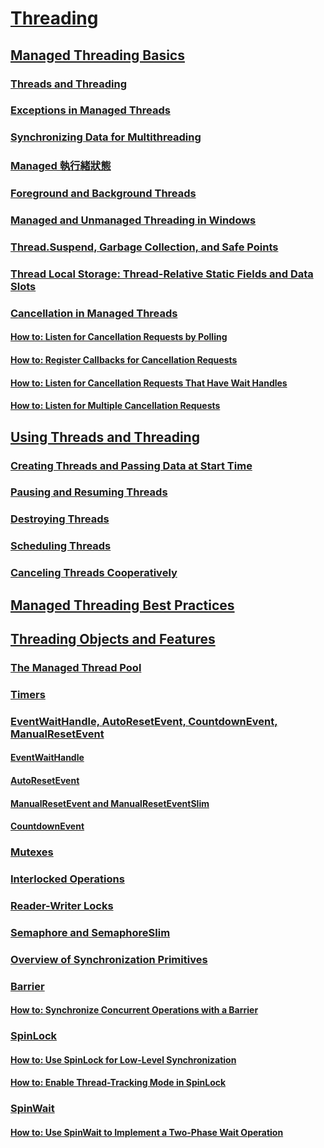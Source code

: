 # [Threading](index.md)
## [Managed Threading Basics](managed-threading-basics.md)
### [Threads and Threading](threads-and-threading.md)
### [Exceptions in Managed Threads](exceptions-in-managed-threads.md)
### [Synchronizing Data for Multithreading](synchronizing-data-for-multithreading.md)
### [Managed 執行緒狀態](managed-thread-states.md)
### [Foreground and Background Threads](foreground-and-background-threads.md)
### [Managed and Unmanaged Threading in Windows](managed-and-unmanaged-threading-in-windows.md)
### [Thread.Suspend, Garbage Collection, and Safe Points](thread-suspend-garbage-collection-and-safe-points.md)
### [Thread Local Storage: Thread-Relative Static Fields and Data Slots](thread-local-storage-thread-relative-static-fields-and-data-slots.md)
### [Cancellation in Managed Threads](cancellation-in-managed-threads.md)
#### [How to: Listen for Cancellation Requests by Polling](how-to-listen-for-cancellation-requests-by-polling.md)
#### [How to: Register Callbacks for Cancellation Requests](how-to-register-callbacks-for-cancellation-requests.md)
#### [How to: Listen for Cancellation Requests That Have Wait Handles](how-to-listen-for-cancellation-requests-that-have-wait-handles.md)
#### [How to: Listen for Multiple Cancellation Requests](how-to-listen-for-multiple-cancellation-requests.md)
## [Using Threads and Threading](using-threads-and-threading.md)
### [Creating Threads and Passing Data at Start Time](creating-threads-and-passing-data-at-start-time.md)
### [Pausing and Resuming Threads](pausing-and-resuming-threads.md)
### [Destroying Threads](destroying-threads.md)
### [Scheduling Threads](scheduling-threads.md)
### [Canceling Threads Cooperatively](canceling-threads-cooperatively.md)
## [Managed Threading Best Practices](managed-threading-best-practices.md)
## [Threading Objects and Features](threading-objects-and-features.md)
### [The Managed Thread Pool](the-managed-thread-pool.md)
### [Timers](timers.md)
### [EventWaitHandle, AutoResetEvent, CountdownEvent, ManualResetEvent](eventwaithandle-autoresetevent-countdownevent-manualresetevent.md)
#### [EventWaitHandle](eventwaithandle.md)
#### [AutoResetEvent](autoresetevent.md)
#### [ManualResetEvent and ManualResetEventSlim](manualresetevent-and-manualreseteventslim.md)
#### [CountdownEvent](countdownevent.md)
### [Mutexes](mutexes.md)
### [Interlocked Operations](interlocked-operations.md)
### [Reader-Writer Locks](reader-writer-locks.md)
### [Semaphore and SemaphoreSlim](semaphore-and-semaphoreslim.md)
### [Overview of Synchronization Primitives](overview-of-synchronization-primitives.md)
### [Barrier](barrier.md)
#### [How to: Synchronize Concurrent Operations with a Barrier](how-to-synchronize-concurrent-operations-with-a-barrier.md)
### [SpinLock](spinlock.md)
#### [How to: Use SpinLock for Low-Level Synchronization](how-to-use-spinlock-for-low-level-synchronization.md)
#### [How to: Enable Thread-Tracking Mode in SpinLock](how-to-enable-thread-tracking-mode-in-spinlock.md)
### [SpinWait](spinwait.md)
#### [How to: Use SpinWait to Implement a Two-Phase Wait Operation](how-to-use-spinwait-to-implement-a-two-phase-wait-operation.md)

